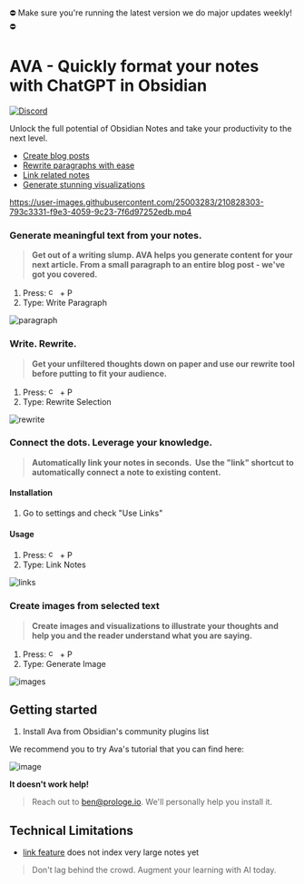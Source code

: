 ⛔️ Make sure you're running the latest version we do major updates weekly!⛔️

# AVA - Quickly format your notes with ChatGPT in Obsidian

[![Discord](https://img.shields.io/badge/Discord-%235865F2.svg?style=for-the-badge&logo=discord&logoColor=white)](https://discord.gg/DYE6VFTJET)

Unlock the full potential of Obsidian Notes and take your productivity to the next level.

- [Create blog posts](https://github.com/louis030195/obsidian-ava/blob/main/README.md#generate-meaningful-text-from-your-notes)
- [Rewrite paragraphs with ease](https://github.com/louis030195/obsidian-ava/blob/main/README.md#write-rewrite)
- [Link related notes](https://github.com/louis030195/obsidian-ava/blob/main/README.md#connect-the-dots-leverage-your-knowledge)
- [Generate stunning visualizations](https://github.com/louis030195/obsidian-ava/blob/main/README.md#create-images-from-selected-text)

https://user-images.githubusercontent.com/25003283/210828303-793c3331-f9e3-4059-9c23-7f6d97252edb.mp4

### Generate meaningful text from your notes.

> **Get out of a writing slump. AVA helps you generate content for your next article. From a small paragraph to an entire blog post - we've got you covered.**

1. Press: <img  alt="cmd" src="https://upload.wikimedia.org/wikipedia/commons/thumb/8/8b/Looped_square_on_white_background.svg/560px-Looped_square_on_white_background.svg.png?20071209071920" width="16" height="16"> + P
2. Type: Write Paragraph

![paragraph](https://user-images.githubusercontent.com/11430621/207849826-aa59103a-3e60-47ec-85bd-45076ebf8960.gif)

### Write. Rewrite.

> **Get your unfiltered thoughts down on paper and use our rewrite tool before putting to fit your audience.**

1. Press: <img  alt="cmd" src="https://upload.wikimedia.org/wikipedia/commons/thumb/8/8b/Looped_square_on_white_background.svg/560px-Looped_square_on_white_background.svg.png?20071209071920" width="16" height="16"> + P
2. Type: Rewrite Selection

![rewrite](https://user-images.githubusercontent.com/25003283/213139728-23ad27fa-1c05-4e58-8bad-5ec41768d1e5.gif)


### Connect the dots. Leverage your knowledge.

> **Automatically link your notes in seconds.  Use the "link" shortcut to automatically connect a note to existing content.**

#### Installation

1. Go to settings and check "Use Links"

#### Usage

1. Press: <img  alt="cmd" src="https://upload.wikimedia.org/wikipedia/commons/thumb/8/8b/Looped_square_on_white_background.svg/560px-Looped_square_on_white_background.svg.png?20071209071920" width="16" height="16"> + P
2. Type: Link Notes

![links](https://user-images.githubusercontent.com/25003283/213157399-03c9a557-8105-4ec8-b5c6-2487b636abd7.gif)


### Create images from selected text

> **Create images and visualizations to illustrate your thoughts and help you and the reader understand what you are saying.**

1. Press: <img  alt="cmd" src="https://upload.wikimedia.org/wikipedia/commons/thumb/8/8b/Looped_square_on_white_background.svg/560px-Looped_square_on_white_background.svg.png?20071209071920" width="16" height="16"> + P
2. Type: Generate Image

![images](https://user-images.githubusercontent.com/25003283/208254052-136f3fac-3ef6-46d5-85eb-73a4d249ffdf.gif)

## Getting started

1. Install Ava from Obsidian's community plugins list

We recommend you to try Ava's tutorial that you can find here:

![image](https://user-images.githubusercontent.com/25003283/213156343-c44c0e64-8c22-47f2-81b3-2faad460a717.png)

**It doesn't work help!**

> Reach out to ben@prologe.io. We'll personally help you install it.

## Technical Limitations

- [link feature](https://github.com/louis030195/obsidian-ava/blob/main/README.md#connect-the-dots-leverage-your-knowledge) does not index very large notes yet

> Don't lag behind the crowd. Augment your learning with AI today.
